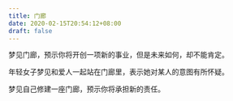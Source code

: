 ```yaml
---
title: 门廊
date: 2020-02-15T20:54:12+08:00
draft: false
---
```


梦见门廊，预示你将开创一项新的事业，但是未来如何，却不能肯定。

年轻女子梦见和爱人一起站在门廊里，表示她对某人的意图有所怀疑。

梦见自己修建一座门廊，预示你将承担新的责任。

